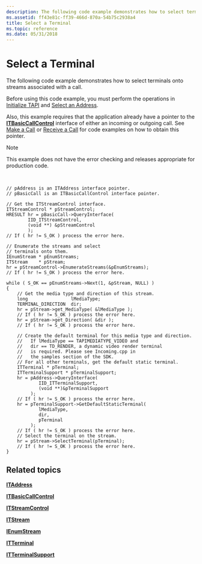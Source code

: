 ```yaml
---
description: The following code example demonstrates how to select terminals onto streams associated with a call.
ms.assetid: ff43e81c-ff39-466d-870a-54b75c2938a4
title: Select a Terminal
ms.topic: reference
ms.date: 05/31/2018
---
```


# Select a Terminal

The following code example demonstrates how to select terminals onto streams associated with a call.

Before using this code example, you must perform the operations in [Initialize TAPI](initialize-tapi.md) and [Select an Address](select-an-address.md).

Also, this example requires that the application already have a pointer to the [**ITBasicCallControl**](/windows/desktop/api/tapi3if/nn-tapi3if-itbasiccallcontrol) interface of either an incoming or outgoing call. See [Make a Call](make-a-call.md) or [Receive a Call](receive-a-call.md) for code examples on how to obtain this pointer.

> [!Note]  
> This example does not have the error checking and releases appropriate for production code.

 

``` syntax
// pAddress is an ITAddress interface pointer.
// pBasicCall is an ITBasicCallControl interface pointer.

// Get the ITStreamControl interface.
ITStreamControl * pStreamControl;
HRESULT hr = pBasicCall->QueryInterface(
        IID_ITStreamControl,
        (void **) &pStreamControl
        );
// If ( hr != S_OK ) process the error here. 

// Enumerate the streams and select 
// terminals onto them.
IEnumStream * pEnumStreams;
ITStream    * pStream;
hr = pStreamControl->EnumerateStreams(&pEnumStreams);
// If ( hr != S_OK ) process the error here. 

while ( S_OK == pEnumStreams->Next(1, &pStream, NULL) )
{
    // Get the media type and direction of this stream.
    long                lMediaType;
    TERMINAL_DIRECTION  dir;
    hr = pStream->get_MediaType( &lMediaType );
    // If ( hr != S_OK ) process the error here. 
    hr = pStream->get_Direction( &dir );
    // If ( hr != S_OK ) process the error here. 

    // Create the default terminal for this media type and direction.
    //   If lMediaType == TAPIMEDIATYPE_VIDEO and
    //   dir == TD_RENDER, a dynamic video render terminal
    //   is required. Please see Incoming.cpp in 
    //   the samples section of the SDK. 
    // For all other terminals, get the default static terminal.
    ITTerminal * pTerminal;
    ITTerminalSupport * pTerminalSupport;
    hr = pAddress->QueryInterface( 
            IID_ITTerminalSupport, 
            (void **)&pTerminalSupport
         );
    // If ( hr != S_OK ) process the error here. 
    hr = pTerminalSupport->GetDefaultStaticTerminal(
            lMediaType,
            dir,
            pTerminal
         );
    // If ( hr != S_OK ) process the error here. 
    // Select the terminal on the stream.
    hr = pStream->SelectTerminal(pTerminal);
    // If ( hr != S_OK ) process the error here. 
}
```

## Related topics

<dl> <dt>

[**ITAddress**](/windows/desktop/api/tapi3if/nn-tapi3if-itaddress)
</dt> <dt>

[**ITBasicCallControl**](/windows/desktop/api/tapi3if/nn-tapi3if-itbasiccallcontrol)
</dt> <dt>

[**ITStreamControl**](/windows/win32/api/tapi3if/nn-tapi3if-itstreamcontrol)
</dt> <dt>

[**ITStream**](/windows/win32/api/tapi3if/nn-tapi3if-itstream)
</dt> <dt>

[**IEnumStream**](/windows/desktop/api/tapi3if/nn-tapi3if-ienumstream)
</dt> <dt>

[**ITTerminal**](/windows/win32/api/tapi3if/nn-tapi3if-itterminal)
</dt> <dt>

[**ITTerminalSupport**](/windows/win32/api/tapi3if/nn-tapi3if-itterminalsupport)
</dt> </dl>

 

 
